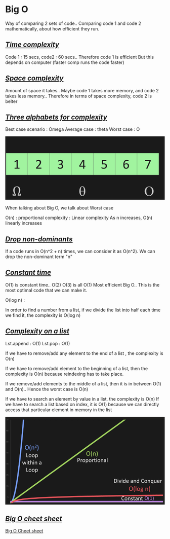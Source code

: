 # Big O

Way of comparing 2 sets of code..
Comparing code 1 and code 2 mathematically, about how efficient they run.

## <u><b>*Time complexity*</b></u>

Code 1 : 15 secs, code2 : 60 secs.. Therefore code 1 is efficient
But this depends on computer (faster comp runs the code faster)

## <u><b>*Space complexity*</b></u>

Amount of space it takes..
Maybe code 1 takes more memory, and code 2 takes less memory.. Therefore in terms of space complexity, code 2 is belter

## <u><b>*Three alphabets for complexity*</b></u>
 
Best case scenario : Omega
Average case : theta
Worst case : O

![Image for complexity](../Pics/BigO-complexity.png)

When talking about Big O, we talk about Worst case


O(n) : proportional complexity : Linear complexity
As n increases, O(n) linearly increases

## <u><b>*Drop non-dominants*</b></u>


If a code runs in O(n^2 + n) times, we can consider it as O(n^2).
We can drop the non-dominant term "n"

## <u><b>*Constant time*</b></u>


O(1) is constant time..
O(2) O(3) is all O(1)
Most efficient Big O.. This is the most optimal code that we can make it.


O(log n) : 

In order to find a number from a list, if we divide the list into half each time we find it, the complexity is O(log n)

## <u><b>*Complexity on a list*</b></u>


Lst.append : O(1)
Lst.pop : O(1)

If we have to remove/add any element to the end of a list , the complexity is O(n)

If we have to remove/add element to the beginning of a list, then the complexity is O(n) because reindexing has to take place.

If we remove/add elements to the middle of a list, then it is in between O(1) and O(n).. Hence the worst case is O(n)

If we have to search an element by value in a list, the complexity is O(n)
If we have to search a list based on index, it is O(1) because we can directly access that particular element in memory in the list

![Image for all complexity](../Pics/BigO-all_complexities.png)

## <u><b>*Big O cheet sheet*</b></u>

[Big O Cheet sheet](https://www.bigocheatsheet.com/)


